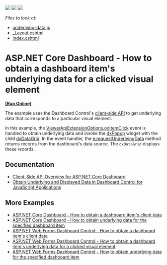 <!-- default badges list -->
![](https://img.shields.io/endpoint?url=https://codecentral.devexpress.com/api/v1/VersionRange/363112272/20.2.5%2B)
[![](https://img.shields.io/badge/Open_in_DevExpress_Support_Center-FF7200?style=flat-square&logo=DevExpress&logoColor=white)](https://supportcenter.devexpress.com/ticket/details/T994663)
[![](https://img.shields.io/badge/📖_How_to_use_DevExpress_Examples-e9f6fc?style=flat-square)](https://docs.devexpress.com/GeneralInformation/403183)
<!-- default badges end -->
*Files to look at*:
- [underlying-data.js](./CS/AspNetCoreDashboard_UnderlyingData/wwwroot/js/underlying-data.js)
- [_Layout.cshtml](./CS/AspNetCoreDashboard_UnderlyingData/Pages/_Layout.cshtml)
- [Index.cshtml](./CS/AspNetCoreDashboard_UnderlyingData/Pages/Index.cshtml)

# ASP.NET Core Dashboard - How to obtain a dashboard item's underlying data for a clicked visual element
<!-- run online -->
**[[Run Online]](https://codecentral.devexpress.com/363112272/)**
<!-- run online end -->

The example uses the Dashboard Control's [client-side API](https://docs.devexpress.com/Dashboard/400192/web-dashboard/aspnet-core-dashboard-control/client-side-api-overview) to get underlying data that corresponds to a particular visual element.

In this example, the [ViewerApiExtensionOptions.onItemClick](https://docs.devexpress.com/Dashboard/js-DevExpress.Dashboard.ViewerApiExtensionOptions?p=netframework#js_devexpress_dashboard_viewerapiextensionoptions_onitemclick) event is handled to obtain underlying data and invoke the [dxPopup](https://js.devexpress.com/DevExtreme/ApiReference/UI_Components/dxPopup/) widget with the child [dxDataGrid](https://js.devexpress.com/DevExtreme/ApiReference/UI_Components/dxDataGrid/). In the event handler, the [e.requestUnderlyingData](https://docs.devexpress.com/Dashboard/js-DevExpress.Dashboard.ItemClickEventArgs?p=netframework#js_devexpress_dashboard_itemclickeventargs_requestunderlyingdata) method returns records from the dashboard's data source. The `dxDataGrid` displays these records.

## Documentation

- [Client-Side API Overview for ASP.NET Core Dashboard](https://docs.devexpress.com/Dashboard/400192/web-dashboard/aspnet-core-dashboard-control/client-side-api-overview)
- [Obtain Underlying and Displayed Data in Dashboard Control for JavaScript Applications
](https://docs.devexpress.com/Dashboard/403003/web-dashboard/dashboard-control-for-javascript-applications-jquery-knockout-etc/obtain-underlying-and-displayed-data)

## More Examples

- [ASP.NET Core Dashboard - How to obtain a dashboard item's client data](https://github.com/DevExpress-Examples/asp-net-core-dashboard-get-client-data)
- [ASP.NET Core Dashboard - How to obtain underlying data for the specified dashboard item](https://github.com/DevExpress-Examples/asp-net-core-dashboard-display-item-underlying-data)
- [ASP.NET Web Forms Dashboard Control - How to obtain a dashboard item's client data](https://github.com/DevExpress-Examples/how-to-obtain-a-dashboard-items-client-data-in-the-aspnet-dashboard-control-t492284)
- [ASP.NET Web Forms Dashboard Control - How to obtain a dashboard item's underlying data for a clicked visual element](https://github.com/DevExpress-Examples/aspxdashboard-how-to-obtain-a-dashboard-items-underlying-data-for-a-clicked-visual-element-t492257)
- [ASP.NET Web Forms Dashboard Control - How to obtain underlying data for the specified dashboard item](https://github.com/DevExpress-Examples/aspxdashboard-how-to-obtain-underlying-data-for-the-specified-dashboard-item-t518504)
